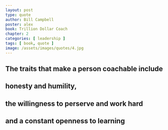 ```yaml
---
layout: post
type: quote
author: Bill Campbell
poster: alex
book: Trillion Dollar Coach
chapter: 2
categories: [ leadership ]
tags: [ book, quote ]
image: /assets/images/quotes/4.jpg
---
```

## The traits that make a person coachable include 
## honesty and humility, 
## the willingness to perserve and work hard
## and a constant openness to learning